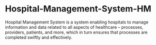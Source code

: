 # Hospital-Management-System-HM
Hospital Management System is a system enabling hospitals to manage information and data related to all aspects of healthcare – processes, providers, patients, and more, which in turn ensures that processes are completed swiftly and effectively.

